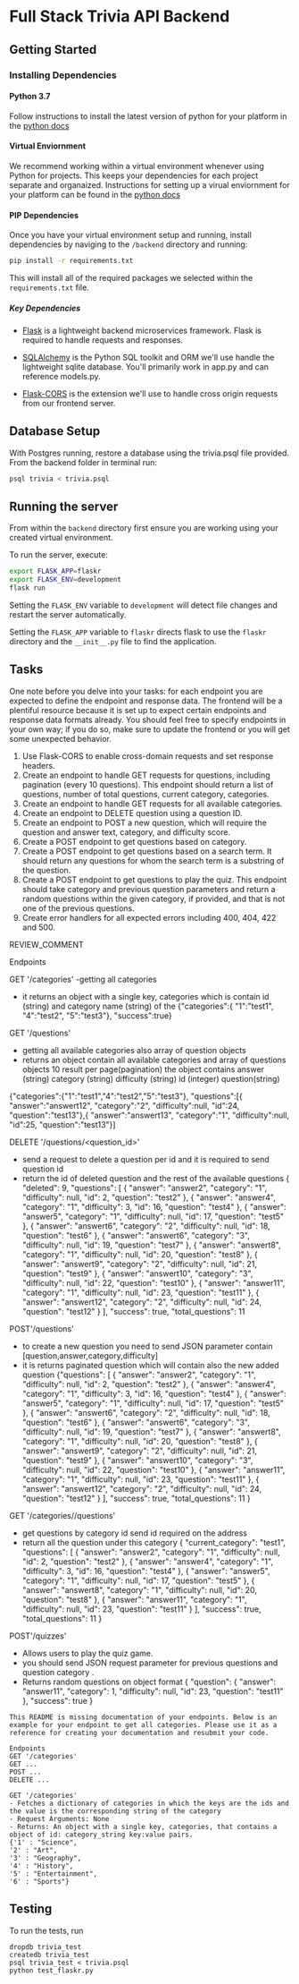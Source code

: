 # Full Stack Trivia API Backend

## Getting Started

### Installing Dependencies

#### Python 3.7

Follow instructions to install the latest version of python for your platform in the [python docs](https://docs.python.org/3/using/unix.html#getting-and-installing-the-latest-version-of-python)

#### Virtual Enviornment

We recommend working within a virtual environment whenever using Python for projects. This keeps your dependencies for each project separate and organaized. Instructions for setting up a virual enviornment for your platform can be found in the [python docs](https://packaging.python.org/guides/installing-using-pip-and-virtual-environments/)

#### PIP Dependencies

Once you have your virtual environment setup and running, install dependencies by naviging to the `/backend` directory and running:

```bash
pip install -r requirements.txt
```

This will install all of the required packages we selected within the `requirements.txt` file.

##### Key Dependencies

- [Flask](http://flask.pocoo.org/)  is a lightweight backend microservices framework. Flask is required to handle requests and responses.

- [SQLAlchemy](https://www.sqlalchemy.org/) is the Python SQL toolkit and ORM we'll use handle the lightweight sqlite database. You'll primarily work in app.py and can reference models.py. 

- [Flask-CORS](https://flask-cors.readthedocs.io/en/latest/#) is the extension we'll use to handle cross origin requests from our frontend server. 

## Database Setup
With Postgres running, restore a database using the trivia.psql file provided. From the backend folder in terminal run:
```bash
psql trivia < trivia.psql
```

## Running the server

From within the `backend` directory first ensure you are working using your created virtual environment.

To run the server, execute:

```bash
export FLASK_APP=flaskr
export FLASK_ENV=development
flask run
```

Setting the `FLASK_ENV` variable to `development` will detect file changes and restart the server automatically.

Setting the `FLASK_APP` variable to `flaskr` directs flask to use the `flaskr` directory and the `__init__.py` file to find the application. 

## Tasks

One note before you delve into your tasks: for each endpoint you are expected to define the endpoint and response data. The frontend will be a plentiful resource because it is set up to expect certain endpoints and response data formats already. You should feel free to specify endpoints in your own way; if you do so, make sure to update the frontend or you will get some unexpected behavior. 

1. Use Flask-CORS to enable cross-domain requests and set response headers. 
2. Create an endpoint to handle GET requests for questions, including pagination (every 10 questions). This endpoint should return a list of questions, number of total questions, current category, categories. 
3. Create an endpoint to handle GET requests for all available categories. 
4. Create an endpoint to DELETE question using a question ID. 
5. Create an endpoint to POST a new question, which will require the question and answer text, category, and difficulty score. 
6. Create a POST endpoint to get questions based on category. 
7. Create a POST endpoint to get questions based on a search term. It should return any questions for whom the search term is a substring of the question. 
8. Create a POST endpoint to get questions to play the quiz. This endpoint should take category and previous question parameters and return a random questions within the given category, if provided, and that is not one of the previous questions. 
9. Create error handlers for all expected errors including 400, 404, 422 and 500. 

REVIEW_COMMENT

Endpoints 

GET '/categories'
-getting all categories 
- it returns an object with a single key, categories which is contain id (string) and category name (string) of the
{"categories":{
    "1":"test1",
    "4":"test2",
    "5":"test3"},
        "success":true}
        
GET '/questions'
- getting all available categories also array of question objects 
- returns an object contain all available categories and array of questions objects 10 result per page(pagination)
the object contains answer (string) category (string) difficulty (string) id (integer) question(string) 

{"categories":{"1":"test1","4":"test2","5":"test3"},
"questions":[{
"answer":"answert12",
"category":"2",
"difficulty":null,
"id":24,
"question":"test13"},{
"answer":"answert13",
"category":"1",
"difficulty":null,
"id":25,
"question":"test13"}]

DELETE '/questions/<question_id>'
- send a request to delete a question per id and it is required to send question id
- return the id of deleted question and the rest of the available questions 
{
    "deleted": 9,
    "questions": [
        {
            "answer": "answer2",
            "category": "1",
            "difficulty": null,
            "id": 2,
            "question": "test2"
        },
        {
            "answer": "answer4",
            "category": "1",
            "difficulty": 3,
            "id": 16,
            "question": "test4"
        },
        {
            "answer": "answer5",
            "category": "1",
            "difficulty": null,
            "id": 17,
            "question": "test5"
        },
        {
            "answer": "answert6",
            "category": "2",
            "difficulty": null,
            "id": 18,
            "question": "test6"
        },
        {
            "answer": "answert6",
            "category": "3",
            "difficulty": null,
            "id": 19,
            "question": "test7"
        },
        {
            "answer": "answert8",
            "category": "1",
            "difficulty": null,
            "id": 20,
            "question": "test8"
        },
        {
            "answer": "answert9",
            "category": "2",
            "difficulty": null,
            "id": 21,
            "question": "test9"
        },
        {
            "answer": "answert10",
            "category": "3",
            "difficulty": null,
            "id": 22,
            "question": "test10"
        },
        {
            "answer": "answer11",
            "category": "1",
            "difficulty": null,
            "id": 23,
            "question": "test11"
        },
        {
            "answer": "answert12",
            "category": "2",
            "difficulty": null,
            "id": 24,
            "question": "test12"
        }
    ],
    "success": true,
    "total_questions": 11
    
POST'/questions'
- to create a new question you need to send JSON parameter contain [question,answer,category,difficulty] 
- it is returns paginated question which will contain also the new added question
{"questions": [
        {
            "answer": "answer2",
            "category": "1",
            "difficulty": null,
            "id": 2,
            "question": "test2"
        },
        {
            "answer": "answer4",
            "category": "1",
            "difficulty": 3,
            "id": 16,
            "question": "test4"
        },
        {
            "answer": "answer5",
            "category": "1",
            "difficulty": null,
            "id": 17,
            "question": "test5"
        },
        {
            "answer": "answert6",
            "category": "2",
            "difficulty": null,
            "id": 18,
            "question": "test6"
        },
        {
            "answer": "answert6",
            "category": "3",
            "difficulty": null,
            "id": 19,
            "question": "test7"
        },
        {
            "answer": "answert8",
            "category": "1",
            "difficulty": null,
            "id": 20,
            "question": "test8"
        },
        {
            "answer": "answert9",
            "category": "2",
            "difficulty": null,
            "id": 21,
            "question": "test9"
        },
        {
            "answer": "answert10",
            "category": "3",
            "difficulty": null,
            "id": 22,
            "question": "test10"
        },
        {
            "answer": "answer11",
            "category": "1",
            "difficulty": null,
            "id": 23,
            "question": "test11"
        },
        {
            "answer": "answert12",
            "category": "2",
            "difficulty": null,
            "id": 24,
            "question": "test12"
        }
    ],
    "success": true,
    "total_questions": 11
}

GET '/categories/<id>/questions'
- get questions by category id send id required on the address
- return all the question under this category 
{
    "current_category": "test1",
    "questions": [
        {
            "answer": "answer2",
            "category": "1",
            "difficulty": null,
            "id": 2,
            "question": "test2"
        },
        {
            "answer": "answer4",
            "category": "1",
            "difficulty": 3,
            "id": 16,
            "question": "test4"
        },
        {
            "answer": "answer5",
            "category": "1",
            "difficulty": null,
            "id": 17,
            "question": "test5"
        },
        {
            "answer": "answert8",
            "category": "1",
            "difficulty": null,
            "id": 20,
            "question": "test8"
        },
        {
            "answer": "answer11",
            "category": "1",
            "difficulty": null,
            "id": 23,
            "question": "test11"
        }
    ],
    "success": true,
    "total_questions": 11
}

POST'/quizzes'
- Allows users to play the quiz game.
- you should send JSON request parameter for previous questions and question category .
- Returns random questions on object format 
  {
      "question": {
          "answer": "answer11", 
          "category": 1, 
          "difficulty": null, 
          "id": 23, 
          "question": "test11"
      }, 
      "success": true
  }

```
This README is missing documentation of your endpoints. Below is an example for your endpoint to get all categories. Please use it as a reference for creating your documentation and resubmit your code. 

Endpoints
GET '/categories'
GET ...
POST ...
DELETE ...

GET '/categories'
- Fetches a dictionary of categories in which the keys are the ids and the value is the corresponding string of the category
- Request Arguments: None
- Returns: An object with a single key, categories, that contains a object of id: category_string key:value pairs. 
{'1' : "Science",
'2' : "Art",
'3' : "Geography",
'4' : "History",
'5' : "Entertainment",
'6' : "Sports"}

```


## Testing
To run the tests, run
```
dropdb trivia_test
createdb trivia_test
psql trivia_test < trivia.psql
python test_flaskr.py
```